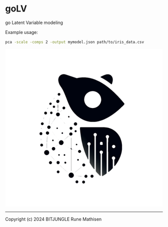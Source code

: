 # goLV
go Latent Variable modeling

Example usage:

```sh 
pca -scale -comps 2 -output mymodel.json path/to/iris_data.csv
```

![goLV](img/golv-logo-transp-bg.webp)

--- 
Copyright (c) 2024 BITJUNGLE Rune Mathisen 
